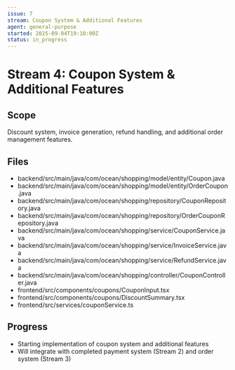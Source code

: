 ```yaml
---
issue: 7
stream: Coupon System & Additional Features
agent: general-purpose
started: 2025-09-04T19:10:00Z
status: in_progress
---
```


# Stream 4: Coupon System & Additional Features

## Scope
Discount system, invoice generation, refund handling, and additional order management features.

## Files
- backend/src/main/java/com/ocean/shopping/model/entity/Coupon.java
- backend/src/main/java/com/ocean/shopping/model/entity/OrderCoupon.java
- backend/src/main/java/com/ocean/shopping/repository/CouponRepository.java
- backend/src/main/java/com/ocean/shopping/repository/OrderCouponRepository.java
- backend/src/main/java/com/ocean/shopping/service/CouponService.java
- backend/src/main/java/com/ocean/shopping/service/InvoiceService.java
- backend/src/main/java/com/ocean/shopping/service/RefundService.java
- backend/src/main/java/com/ocean/shopping/controller/CouponController.java
- frontend/src/components/coupons/CouponInput.tsx
- frontend/src/components/coupons/DiscountSummary.tsx
- frontend/src/services/couponService.ts

## Progress
- Starting implementation of coupon system and additional features
- Will integrate with completed payment system (Stream 2) and order system (Stream 3)